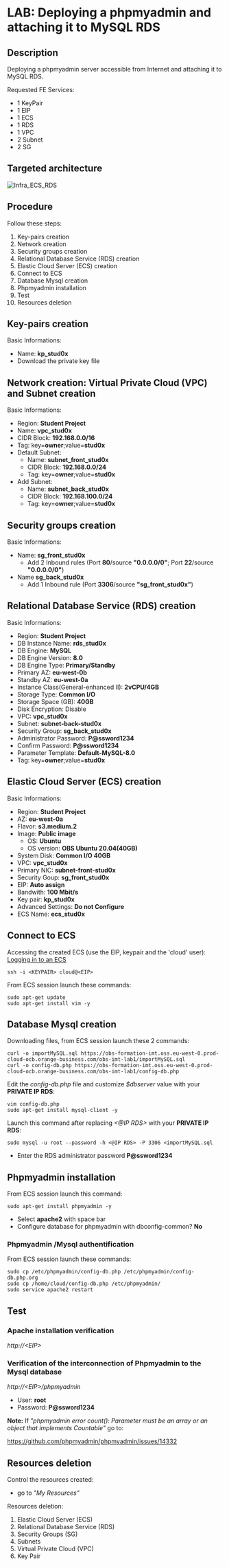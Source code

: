 # LAB: Deploying a phpmyadmin and attaching it to MySQL RDS

## Description

Deploying a phpmyadmin server accessible from Internet and attaching it to MySQL RDS.

Requested FE Services:
* 1 KeyPair
* 1 EIP
* 1 ECS
* 1 RDS
* 1 VPC
* 2 Subnet
* 2 SG

## Targeted architecture 
![Infra_ECS_RDS](images/Infra_ECS_RDS.png)

## Procedure

Follow these steps:
1. Key-pairs creation
2. Network creation
3. Security groups creation
4. Relational Database Service (RDS) creation
5. Elastic Cloud Server (ECS) creation
6. Connect to ECS
7. Database Mysql creation
8. Phpmyadmin installation 
9. Test
10. Resources deletion

## Key-pairs creation

Basic Informations:
* Name: **kp_stud0x**
* Download the private key file

## Network creation: Virtual Private Cloud (VPC) and Subnet creation 

Basic Informations:
* Region: **Student Project**
* Name: **vpc_stud0x**
* CIDR Block: **192.168.0.0/16**
* Tag: key=**owner**;value=**stud0x**
* Default Subnet: 
  * Name: **subnet_front_stud0x**
  * CIDR Block: **192.168.0.0/24**
  * Tag: key=**owner**;value=**stud0x**  
* Add Subnet: 
  * Name: **subnet_back_stud0x**
  * CIDR Block: **192.168.100.0/24**
  * Tag: key=**owner**;value=**stud0x**

## Security groups creation

Basic Informations:
* Name: **sg_front_stud0x**
  * Add  2 Inbound rules (Port **80**/source **"0.0.0.0/0"**; Port **22**/source **"0.0.0.0/0"**)
* Name **sg_back_stud0x**
  * Add  1 Inbound rule (Port **3306**/source **"sg_front_stud0x"**)

## Relational Database Service (RDS) creation

Basic Informations:
* Region: **Student Project**
* DB Instance Name: **rds_stud0x**
* DB Engine: **MySQL** 
* DB Engine Version: **8.0**
* DB Engine Type: **Primary/Standby**
* Primary AZ: **eu-west-0b**
* Standby AZ: **eu-west-0a**
* Instance Class(General-enhanced II): **2vCPU/4GB**
* Storage Type: **Common I/O**
* Storage Space (GB): **40GB**
* Disk Encryption: Disable
* VPC: **vpc_stud0x**
* Subnet: **subnet-back-stud0x**
* Security Group: **sg_back_stud0x**
* Administrator Password: **P@ssword1234**
* Confirm Password: **P@ssword1234**
* Parameter Template: **Default-MySQL-8.0**
* Tag: key=**owner**;value=**stud0x**

  
## Elastic Cloud Server (ECS) creation

Basic Informations:
* Region: **Student Project**
* AZ: **eu-west-0a**
* Flavor: **s3.medium.2**
* Image: **Public image**
  * OS: **Ubuntu**
  * OS version: **OBS Ubuntu 20.04(40GB)**
* System Disk: **Common I/O 40GB**
* VPC: **vpc_stud0x**
* Primary NIC: **subnet-front-stud0x**
* Security Goup: **sg_front_stud0x**
* EIP: **Auto assign**
* Bandwith: **100 Mbit/s**
* Key pair: **kp_stud0x**
* Advanced Settings: **Do not Configure**
* ECS Name: **ecs_stud0x**

## Connect to ECS

Accessing the created ECS (use the EIP, keypair and the 'cloud' user): [Logging in to an ECS](https://docs.prod-cloud-ocb.orange-business.com/en-us/usermanual/ecs/en-us_topic_0092494193.html)
```
ssh -i <KEYPAIR> cloud@<EIP>
```
From ECS session launch these commands:
```
sudo apt-get update
sudo apt-get install vim -y
```

## Database Mysql creation 
Downloading files, from ECS session launch these 2 commands:
```
curl -o importMySQL.sql https://obs-formation-imt.oss.eu-west-0.prod-cloud-ocb.orange-business.com/obs-imt-lab1/importMySQL.sql
curl -o config-db.php https://obs-formation-imt.oss.eu-west-0.prod-cloud-ocb.orange-business.com/obs-imt-lab1/config-db.php
```

Edit the *config-db.php* file and customize *$dbserver* value  with your **PRIVATE IP RDS**:

```
vim config-db.php
sudo apt-get install mysql-client -y
```


Launch this command after replacing *<@IP RDS>* with your **PRIVATE IP RDS**:
```
sudo mysql -u root --password -h <@IP RDS> -P 3306 <importMySQL.sql
```

* Enter the RDS administrator password **P@ssword1234**

## Phpmyadmin installation 

From ECS session launch this command:
```
sudo apt-get install phpmyadmin -y
```
* Select **apache2** with space bar
* Configure database for phpmyadmin with dbconfig-common? **No**


### Phpmyadmin /Mysql authentification

From ECS session launch these commands:
```
sudo cp /etc/phpmyadmin/config-db.php /etc/phpmyadmin/config-db.php.org
sudo cp /home/cloud/config-db.php /etc/phpmyadmin/
sudo service apache2 restart
```

## Test

### Apache installation verification
*http://\<EIP\>*


### Verification of the interconnection of Phpmyadmin to the Mysql database

*http://\<EIP\>/phpmyadmin*
* User: **root**
* Password: **P@ssword1234**

**Note:** If *"phpmyadmin error count(): Parameter must be an array or an object that implements Countable"* go to: 

https://github.com/phpmyadmin/phpmyadmin/issues/14332



## Resources deletion
Control the resources created:
* go to *"My Resources"*

Resources deletion:
1. Elastic Cloud Server (ECS)
2. Relational Database Service (RDS)
3. Security Groups (SG)
4. Subnets
5. Virtual Private Cloud (VPC)
6. Key Pair

